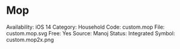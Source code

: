 # Mop

Availability: iOS 14
Category: Household
Code: custom.mop
File: custom.mop.svg
Free: Yes
Source: Manoj
Status: Integrated
Symbol: custom.mop2x.png